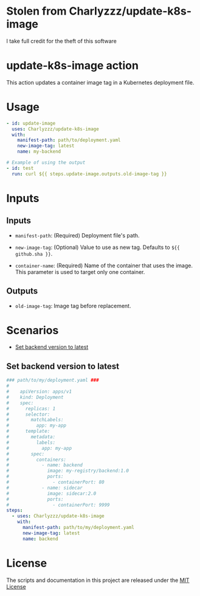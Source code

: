 # Stolen from Charlyzzz/update-k8s-image

I take full credit for the theft of this software

# update-k8s-image action

This action updates a container image tag in a Kubernetes deployment file.

# Usage

<!-- start usage -->

```yaml
- id: update-image
  uses: Charlyzzz/update-k8s-image
  with:
    manifest-path: path/to/deployment.yaml
    new-image-tag: latest
    name: my-backend

# Example of using the output
- id: test
  run: curl ${{ steps.update-image.outputs.old-image-tag }}
```

<!-- end usage -->

# Inputs

## Inputs

- `manifest-path`: (Required) Deployment file's path.

- `new-image-tag`: (Optional) Value to use as new tag. Defaults to `${{ github.sha }}`.

- `container-name`: (Required) Name of the container that uses the image. This parameter is used to target only one container.


## Outputs

- `old-image-tag`: Image tag before replacement.

# Scenarios

- [Set backend version to latest](#Set-backend-version-to-latest)

## Set backend version to latest

```yaml
### path/to/my/deployment.yaml ###
#
#    apiVersion: apps/v1
#    kind: Deployment
#    spec:
#      replicas: 1
#      selector:
#        matchLabels:
#          app: my-app
#      template:
#        metadata:
#          labels:
#            app: my-app
#        spec:
#          containers:
#            - name: backend
#              image: my-registry/backend:1.0
#              ports:
#                - containerPort: 80
#            - name: sidecar
#              image: sidecar:2.0
#              ports:
#                - containerPort: 9999
steps:
  - uses: Charlyzzz/update-k8s-image
    with:
      manifest-path: path/to/my/deployment.yaml
      new-image-tag: latest
      name: backend
```


# License

The scripts and documentation in this project are released under the [MIT License](LICENSE)
